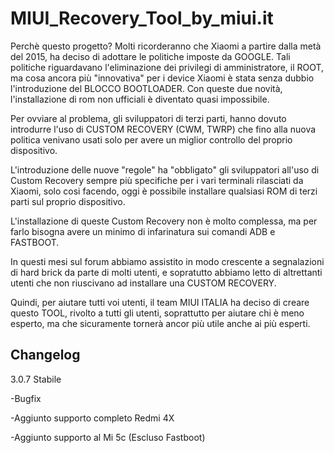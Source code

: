 # MIUI_Recovery_Tool_by_miui.it

Perchè questo progetto?
Molti ricorderanno che Xiaomi a partire dalla metà del 2015, ha deciso di adottare le politiche imposte da GOOGLE. Tali politiche riguardavano l'eliminazione dei privilegi di amministratore, il ROOT, ma cosa ancora più "innovativa" per i device Xiaomi è stata senza dubbio l'introduzione del BLOCCO BOOTLOADER. Con queste due novità, l'installazione di rom non ufficiali è diventato quasi impossibile.

Per ovviare al problema, gli sviluppatori di terzi parti, hanno dovuto introdurre l'uso di CUSTOM RECOVERY (CWM, TWRP) che fino alla nuova politica venivano usati solo per avere un miglior controllo del proprio dispositivo.

L'introduzione delle nuove "regole" ha "obbligato" gli sviluppatori all'uso di Custom Recovery sempre più specifiche per i vari terminali rilasciati da Xiaomi, solo cosi facendo, oggi è possibile installare qualsiasi ROM di terzi parti sul proprio dispositivo.

L'installazione di queste Custom Recovery non è molto complessa, ma per farlo bisogna avere un minimo di infarinatura sui comandi ADB e FASTBOOT.

In questi mesi sul forum abbiamo assistito in modo crescente a segnalazioni di hard brick da parte di molti utenti, e sopratutto abbiamo letto di altrettanti utenti che non riuscivano ad installare una CUSTOM RECOVERY.

Quindi, per aiutare tutti voi utenti, il team MIUI ITALIA ha deciso di creare questo TOOL, rivolto a tutti gli utenti, soprattutto per aiutare chi è meno esperto, ma che sicuramente tornerà ancor più utile anche ai più esperti.

## Changelog

3.0.7 Stabile

-Bugfix

-Aggiunto supporto completo Redmi 4X

-Aggiunto supporto al Mi 5c (Escluso Fastboot) 
